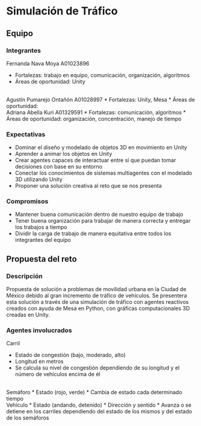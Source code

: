 # Simulación de Tráfico

## Equipo
### Integrantes
Fernanda Nava Moya A01023896
* Fortalezas: trabajo en equipo, comunicación, organización, algoritmos
* Áreas de oportunidad: Unity
<br>
Agustín Pumarejo Ontañón A01028997
* Fortalezas: Unity, Mesa
* Áreas de oportunidad: 
<br>
Adriana Abella Kuri A01329591
* Fortalezas: comunicación, algoritmos
* Áreas de oportunidad: organización, concentración, manejo de tiempo

### Expectativas
* Dominar el diseño y modelado de objetos 3D en movimiento en Unity
* Aprender a animar los objetos en Unity
* Crear agentes capaces de interactuar entre sí que puedan tomar decisiones con base en su entorno
* Conectar los conocimientos de sistemas multiagentes con el modelado 3D utilizando Unity
* Proponer una solución creativa al reto que se nos presenta

### Compromisos
* Mantener buena comunicación dentro de nuestro equipo de trabajo
* Tener buena organización para trabajar de manera correcta y entregar los trabajos a tiempo
* Dividir la carga de trabajo de manera equitativa entre todos los integrantes del equipo

## Propuesta del reto
### Descripción
Propuesta de solución a problemas de movilidad urbana en la Ciudad de México debido al gran incremento de tráfico de vehículos. Se presentera esta solución a través de una simulación de tráfico con agentes reactivos creados con ayuda de Mesa en Python, con gráficas computacionales 3D creadas en Unity.

### Agentes involucrados
Carril
* Estado de congestión (bajo, moderado, alto)
* Longitud en metros
* Se calcula su nivel de congestión dependiendo de su longitud y el número de vehículos encima de él
<br>
Semáforo
* Estado (rojo, verde)
* Cambia de estado cada determinado tiempo
<br>
Vehículo
* Estado (andando, detenido)
* Dirección y sentido
* Avanza o se detiene en los carriles dependiendo del estado de los mismos y del estado de los semáforos
